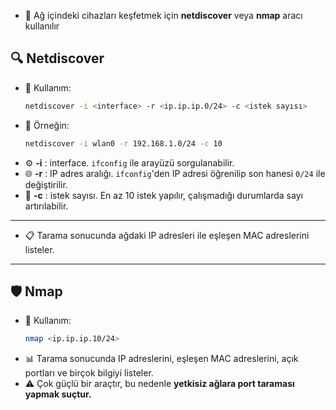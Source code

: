 - 📡 Ağ içindeki cihazları keşfetmek için **netdiscover** veya **nmap** aracı kullanılır

## 🔍 Netdiscover
- 📌 Kullanım:
  ```bash
  netdiscover -i <interface> -r <ip.ip.ip.0/24> -c <istek sayısı> 
  ```
- 🧪 Örneğin:
  ```bash
  netdiscover -i wlan0 -r 192.168.1.0/24 -c 10
  ```
- ⚙️ **-i** : interface. `ifconfig` ile arayüzü sorgulanabilir.  
- 🌐 **-r** : IP adres aralığı. `ifconfig`'den IP adresi öğrenilip son hanesi `0/24` ile değiştirilir.  
- 🔁 **-c** : istek sayısı. En az 10 istek yapılır, çalışmadığı durumlarda sayı artırılabilir.

---
- 📋 Tarama sonucunda ağdaki IP adresleri ile eşleşen MAC adreslerini listeler.
---

## 🛡️ Nmap
- 📌 Kullanım:
  ```bash
  nmap <ip.ip.ip.10/24> 
  ```
- 📊 Tarama sonucunda IP adreslerini, eşleşen MAC adreslerini, açık portları ve birçok bilgiyi listeler.
- ⚠️ Çok güçlü bir araçtır, bu nedenle **yetkisiz ağlara port taraması yapmak suçtur.**
